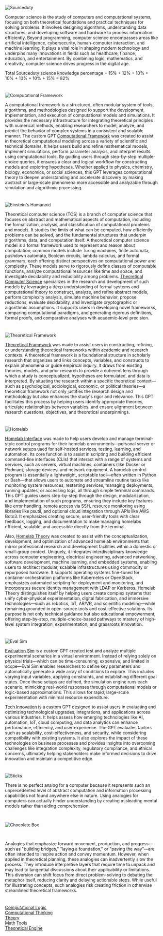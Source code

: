 ![Sourceduty](https://github.com/user-attachments/assets/3d0fb087-582d-403f-959b-67a358f16e97)

Computer science is the study of computers and computational systems, focusing on both theoretical foundations and practical techniques for solving problems. It involves designing algorithms, understanding data structures, and developing software and hardware to process information efficiently. Beyond programming, computer science encompasses areas like artificial intelligence, cybersecurity, human-computer interaction, and machine learning. It plays a vital role in shaping modern technology and underpins many innovations in fields such as healthcare, finance, education, and entertainment. By combining logic, mathematics, and creativity, computer science drives progress in the digital age.

Total Sourceduty science knowledge percentage = 15% + 12% + 10% + 10% + 10% + 10% + 15% = 82%

#

![Computational Framework](https://github.com/user-attachments/assets/3a48bf62-95e6-4e15-8d81-49387df80be1)

A computational framework is a structured, often modular system of tools, algorithms, and methodologies designed to support the development, implementation, and execution of computational models and simulations. It provides the necessary infrastructure for integrating theoretical principles with numerical methods, enabling researchers to model, analyze, and predict the behavior of complex systems in a consistent and scalable manner. The custom GPT [Computational Framework](https://chatgpt.com/g/g-67b4d3c629c08191becbe614b7ee88df-computational-framework) was created to assist in theoretical computational modeling across a variety of scientific and technical domains. It helps users build and refine mathematical models, implement simulations, perform parameter analysis, and interpret results using computational tools. By guiding users through step-by-step multiple-choice queries, it ensures a clear and logical workflow for constructing models and exploring hypotheses. Whether applied to physics, chemistry, biology, economics, or social sciences, this GPT leverages computational theory to deepen understanding and accelerate discovery by making abstract or large-scale phenomena more accessible and analyzable through simulation and algorithmic processing.

#

![Einstein's Humanoid](https://github.com/user-attachments/assets/3e7e548e-da6f-4608-b644-0fc00e1d84d9)

Theoretical computer science (TCS) is a branch of computer science that focuses on abstract and mathematical aspects of computation, including the formalization, analysis, and classification of computational problems and models. It studies the limits of what can be computed, how efficiently problems can be solved, and the fundamental structures that underpin algorithms, data, and computation itself. A theoretical computer science model is a formal framework used to represent and reason about computation; common models include Turing machines, finite automata, pushdown automata, Boolean circuits, lambda calculus, and formal grammars, each offering distinct perspectives on computational power and complexity. These models serve to rigorously define classes of computable functions, analyze computational resources like time and space, and investigate decidability and reducibility among problems. [Theoretical Computer Science](https://chatgpt.com/g/g-6835d19e83488191be7b15a06f8f5e1c-theoretical-computer-science)  specializes in the research and development of such models by leveraging a deep understanding of formal systems and computational theory to construct, analyze, and refine abstract models, perform complexity analysis, simulate machine behavior, propose reductions, evaluate decidability, and investigate cryptographic or algorithmic assumptions. It supports users in developing novel frameworks, comparing computational paradigms, and generating rigorous definitions, formal proofs, and comparative analyses with academic-level precision.

#

![Theoretical Framework](https://github.com/user-attachments/assets/702d2f50-6a71-4b83-af68-370407bb551e)

[Theoretical Framework](https://chatgpt.com/g/g-67b590732a98819192ae5cd5f60bac85-theoretical-framework) was made to assist users in constructing, refining, or understanding theoretical frameworks within academic and research contexts. A theoretical framework is a foundational structure in scholarly research that organizes and links concepts, variables, and constructs to explain phenomena or guide empirical inquiry. It draws from existing theories, models, and prior research to provide a coherent lens through which a study is conceptualized, hypotheses are formulated, and data is interpreted. By situating the research within a specific theoretical context—such as psychological, sociological, economic, or political theories—a theoretical framework not only justifies the research design and methodology but also enhances the study's rigor and relevance. This GPT facilitates this process by helping users identify appropriate theories, articulate relationships between variables, and ensure alignment between research questions, objectives, and theoretical underpinnings.

#

![Homelab](https://github.com/user-attachments/assets/34d98c3c-53a2-4763-89f2-163eb9a91b7b)

[Homelab Interface](https://chatgpt.com/g/g-682c30980c7481918170b5a18a3ef72a-homelab-interface) was made to help users develop and manage terminal-style control programs for their homelab environments—personal server or network setups used for self-hosted services, testing, learning, and automation. Its core function is to assist in scripting and building efficient command-line interfaces (CLIs) that interact with a range of systems and services, such as servers, virtual machines, containers (like Docker or Podman), storage devices, and network equipment. A homelab control program is essentially a lightweight, scriptable tool—often written in Python or Bash—that allows users to automate and streamline routine tasks like monitoring system resources, restarting services, managing deployments, running updates, or accessing logs, all through simple terminal commands. This GPT guides users step-by-step through the design, modularization, and implementation of such programs, ensuring they include key features like error handling, remote access via SSH, resource monitoring using libraries like psutil, and optional cloud integration through APIs like AWS Boto3. It emphasizes creating secure, user-friendly tools with clear feedback, logging, and documentation to make managing homelabs efficient, scalable, and accessible directly from the terminal.

Also, [Homelab Theory](https://chatgpt.com/g/g-682c30980c7481918170b5a18a3ef72a-homelab-interface) was created to assist with the conceptualization, development, and optimization of advanced homelab environments that mirror professional research and development facilities within a domestic or small-group context. Uniquely, it integrates interdisciplinary knowledge across computer engineering, electrical engineering, advanced networking, software development, machine learning, and embedded systems, enabling users to architect modular, scalable infrastructures using commodity or repurposed hardware. It supports operating systems fine-tuned for container orchestration platforms like Kubernetes or OpenStack, emphasizes automated scripting for deployment and monitoring, and incorporates secure identity management with LDAP or Kerberos. Homelab Theory distinguishes itself by helping users create complex systems that unify cyber-physical experimentation, digital fabrication, and immersive technologies—such as robotics, IoT, AR/VR, and scientific modeling—while remaining grounded in open-source tools and cost-effective solutions. Its purpose is not only technical guidance but also educational empowerment, offering step-by-step, multiple-choice-based pathways to mastery of high-level system integration, experimentation, and grassroots innovation.

#

![Eval Sim](https://github.com/user-attachments/assets/4109b622-5c93-4bc0-8290-d252fd21f650)

[Evaluation Sim](https://chatgpt.com/g/g-685f8f4e0e5c8191aef313a300e71c49-evaluation-sim) is a custom GPT created test and analyze multiple experimental scenarios in a virtual environment. Instead of relying solely on physical trials—which can be time-consuming, expensive, and limited in scope—Eval Sim enables researchers to define key parameters and automatically generate a wide array of conditions to explore. This includes varying input variables, applying constraints, and establishing different goal states. Once these setups are defined, the simulation engine runs each scenario, mimicking real-world responses through computational models or logic-based approximations. This allows for rapid, large-scale experimentation with minimal resource expenditure.

[Tech Innovation](https://chatgpt.com/g/g-6865b73eded48191ae7e770cd7b892be-tech-innovation) is a custom GPT designed to assist users in evaluating and optimizing technological upgrades, integrations, and applications across various industries. It helps assess how emerging technologies like AI, automation, IoT, cloud computing, and data analytics can enhance performance, efficiency, and user experience. The GPT evaluates factors such as scalability, cost-effectiveness, and security, while considering compatibility with existing systems. It also explores the impact of these technologies on business processes and provides insights into overcoming challenges like integration complexity, regulatory compliance, and ethical concerns, ultimately helping stakeholders make informed decisions to drive innovation and maintain a competitive edge.

#

![Sticks](https://github.com/user-attachments/assets/d0f07c79-697a-4c2f-a33f-565dc320bc1c)

There is no perfect analog for a computer because it represents such an unprecedented level of abstract computation and information processing capabilities not found anywhere else in nature. Using analogies for computers can actually hinder understanding by creating misleading mental models rather than aiding comprehension.

<br>

![Chocolate Box](https://github.com/user-attachments/assets/acfb7773-0bec-49c7-a61e-ac8ab50cef33)

<br>

Analogies that emphasize forward movement, production, and progress—such as "building bridges," "laying a foundation," or "paving the way"—are often intended to inspire action and convey momentum. However, when applied in theoretical planning, these analogies can inadvertently slow the process. They introduce interpretive layers that require time to unpack and may lead to tangential discussions about their applicability or limitations. This diversion can shift focus from direct problem-solving to debating the metaphor itself, reducing clarity and delaying actionable steps. While useful for illustrating concepts, such analogies risk creating friction in otherwise streamlined theoretical frameworks.

#

[Computational Logic](https://chatgpt.com/g/g-JTuo4xfRG-computational-logic)
<br>
[Computational Thinking](https://chatgpt.com/g/g-aYGM8Fap6-computational-thinking)
<br>
[Theory](https://github.com/sourceduty/Theory)
<br>
[Math Tools](https://github.com/sourceduty/Math_Tools)
<br>
[Theoretical Engine](https://github.com/sourceduty/Theoretical_Engine)
